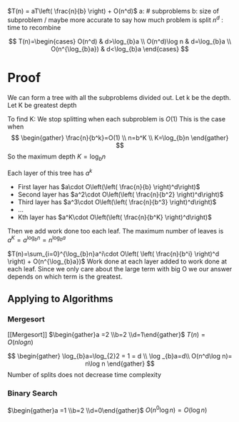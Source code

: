 $T(n) = aT\left( \frac{n}{b} \right) + O(n^d)$
 a: # subproblems
 b: size of subproblem / maybe more accurate to say how much problem is split
 $n^d$ : time to recombine

$$
T(n)=\begin{cases}
O(n^d) & d>\log_{b}a \\
O(n^d)\log n & d=\log_{b}a \\
O(n^{\log_{b}a}) & d<\log_{b}a
\end{cases}
$$

# Proof

We can form a tree with all the subproblems divided out. 
Let k be the depth. Let K be greatest depth

To find K:
We stop splitting when each subproblem is $O(1)$ 
This is the case when 
$$
\begin{gather}
\frac{n}{b^k}=O(1) \\
n=b^K \\
K=\log_{b}n
\end{gather}
$$
So the maximum depth $K=\log_{b}n$

Each layer of this tree has $a^k$

- First layer has $a\cdot O\left(\left( \frac{n}{b} \right)^d\right)$
- Second layer has $a^2\cdot O\left(\left( \frac{n}{b^2} \right)^d\right)$
- Third layer has $a^3\cdot O\left(\left( \frac{n}{b^3} \right)^d\right)$
- ...
- Kth layer has $a^K\cdot O\left(\left( \frac{n}{b^K} \right)^d\right)$

Then we add work done too each leaf.
The maximum number of leaves is $a^K = a^{\log_{b}n}=n^{\log_{b}a}$

$T(n)=\sum_{i=0}^{\log_{b}n}a^i\cdot O\left( \left( \frac{n}{b^i} \right)^d \right) + O(n^{\log_{b}a})$
Work done at each layer added to work done at each leaf.
Since we only care about the large term with big O we our answer depends on which term is the greatest. 

## Applying to Algorithms

### Mergesort
[[Mergesort]]
$\begin{gather}a =2 \\b=2 \\d=1\end{gather}$
$T(n) = O(nlogn)$

$$
\begin{gather}
\log_{b}a=\log_{2}2 = 1 = d \\
\log _{b}a=d\\
O(n^d\log n)= n\log n
\end{gather}
$$
Number of splits does not decrease time complexity
### Binary Search
$\begin{gather}a =1 \\b=2 \\d=0\end{gather}$
$O(n^0\log n) = O(\log n)$